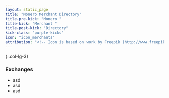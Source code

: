 ```yaml
---
layout: static_page
title: "Monero Merchant Directory"
title-pre-kick: "Monero "
title-kick: "Merchant "
title-post-kick: "Directory"
kick-class: "purple-kicks"
icon: "icon_merchants"
attribution: "<!-- Icon is based on work by Freepik (http://www.freepik.com) and is licensed under Creative Commons BY 3.0 -->"
---
```


{:.col-lg-3}
### Exchanges  
- asd
- asd
- asd